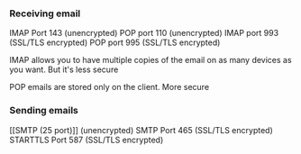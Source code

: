 ### Receiving email

IMAP Port 143 (unencrypted)
POP port 110 (unencrypted)
IMAP port 993 (SSL/TLS encrypted)
POP port 995 (SSL/TLS encrypted)

IMAP allows you to have multiple copies of the email on as many devices as you want. But it's less secure 

POP emails are stored only on the client. More secure 
### Sending emails

[[SMTP (25 port)]] (unencrypted)
SMTP Port 465 (SSL/TLS encrypted)
STARTTLS Port 587 (SSL/TLS encrypted)